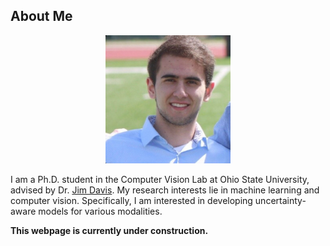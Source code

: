## About Me
<div style="text-align:center;">
  <img src="/assets/images/headshot.jpg" alt="A picture of me." width="200"/>
</div>

I am a Ph.D. student in the Computer Vision Lab at Ohio State University, advised by Dr. [Jim Davis](http://web.cse.ohio-state.edu/~davis.1719/jwdavis.html). My research interests lie in machine learning and computer vision. Specifically, I am interested in developing uncertainty-aware models for various modalities.

**This webpage is currently under construction.**

<br/>